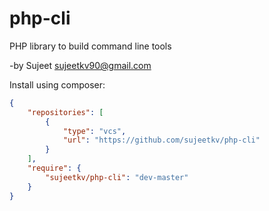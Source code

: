 # php-cli
PHP library to build command line tools

-by Sujeet <sujeetkv90@gmail.com>

Install using composer:

```json
{
    "repositories": [
        {
            "type": "vcs",
            "url": "https://github.com/sujeetkv/php-cli"
        }
    ],
    "require": {
        "sujeetkv/php-cli": "dev-master"
    }
}
```
